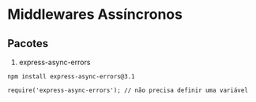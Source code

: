 # Middlewares Assíncronos

## Pacotes

1. express-async-errors
```
npm install express-async-errors@3.1
```

```
require('express-async-errors'); // não precisa definir uma variável
```